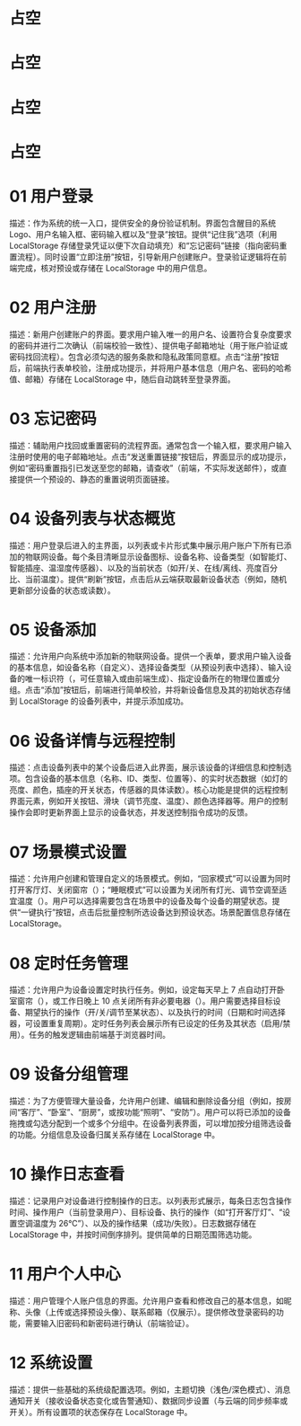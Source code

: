 # 占空

# 占空

# 占空

# 占空

# 01 用户登录
描述：作为系统的统一入口，提供安全的身份验证机制。界面包含醒目的系统 Logo、用户名输入框、密码输入框以及“登录”按钮。提供“记住我”选项（利用 LocalStorage 存储登录凭证以便下次自动填充）和“忘记密码”链接（指向密码重置流程）。同时设置“立即注册”按钮，引导新用户创建账户。登录验证逻辑将在前端完成，核对预设或存储在 LocalStorage 中的用户信息。

# 02 用户注册
描述：新用户创建账户的界面。要求用户输入唯一的用户名、设置符合复杂度要求的密码并进行二次确认（前端校验一致性）、提供电子邮箱地址（用于账户验证或密码找回流程）。包含必须勾选的服务条款和隐私政策同意框。点击“注册”按钮后，前端执行表单校验，注册成功提示，并将用户基本信息（用户名、密码的哈希值、邮箱）存储在 LocalStorage 中，随后自动跳转至登录界面。

# 03 忘记密码
描述：辅助用户找回或重置密码的流程界面。通常包含一个输入框，要求用户输入注册时使用的电子邮箱地址。点击“发送重置链接”按钮后，界面显示的成功提示，例如“密码重置指引已发送至您的邮箱，请查收”（前端，不实际发送邮件），或直接提供一个预设的、静态的重置说明页面链接。

# 04 设备列表与状态概览
描述：用户登录后进入的主界面，以列表或卡片形式集中展示用户账户下所有已添加的物联网设备。每个条目清晰显示设备图标、设备名称、设备类型（如智能灯、智能插座、温湿度传感器）、以及的当前状态（如开/关、在线/离线、亮度百分比、当前温度）。提供“刷新”按钮，点击后从云端获取最新设备状态（例如，随机更新部分设备的状态或读数）。

# 05 设备添加
描述：允许用户向系统中添加新的物联网设备。提供一个表单，要求用户输入设备的基本信息，如设备名称（自定义）、选择设备类型（从预设列表中选择）、输入设备的唯一标识符（，可任意输入或由前端生成）、指定设备所在的物理位置或分组。点击“添加”按钮后，前端进行简单校验，并将新设备信息及其的初始状态存储到 LocalStorage 的设备列表中，并提示添加成功。

# 06 设备详情与远程控制
描述：点击设备列表中的某个设备后进入此界面，展示该设备的详细信息和控制选项。包含设备的基本信息（名称、ID、类型、位置等）、的实时状态数据（如灯的亮度、颜色，插座的开关状态，传感器的具体读数）。核心功能是提供的远程控制界面元素，例如开关按钮、滑块（调节亮度、温度）、颜色选择器等。用户的控制操作会即时更新界面上显示的设备状态，并发送控制指令成功的反馈。

# 07 场景模式设置
描述：允许用户创建和管理自定义的场景模式。例如，“回家模式”可以设置为同时打开客厅灯、关闭窗帘（）；“睡眠模式”可以设置为关闭所有灯光、调节空调至适宜温度（）。用户可以选择需要包含在场景中的设备及每个设备的期望状态。提供“一键执行”按钮，点击后批量控制所选设备达到预设状态。场景配置信息存储在 LocalStorage。

# 08 定时任务管理
描述：允许用户为设备设置定时执行任务。例如，设定每天早上 7 点自动打开卧室窗帘（），或工作日晚上 10 点关闭所有非必要电器（）。用户需要选择目标设备、期望执行的操作（开/关/调节至某状态）、以及执行的时间（日期和时间选择器，可设置重复周期）。定时任务列表会展示所有已设定的任务及其状态（启用/禁用）。任务的触发逻辑由前端基于浏览器时间。

# 09 设备分组管理
描述：为了方便管理大量设备，允许用户创建、编辑和删除设备分组（例如，按房间“客厅”、“卧室”、“厨房”，或按功能“照明”、“安防”）。用户可以将已添加的设备拖拽或勾选分配到一个或多个分组中。在设备列表界面，可以增加按分组筛选设备的功能。分组信息及设备归属关系存储在 LocalStorage 中。

# 10 操作日志查看
描述：记录用户对设备进行控制操作的日志。以列表形式展示，每条日志包含操作时间、操作用户（当前登录用户）、目标设备、执行的操作（如“打开客厅灯”、“设置空调温度为 26°C”）、以及的操作结果（成功/失败）。日志数据存储在 LocalStorage 中，并按时间倒序排列。提供简单的日期范围筛选功能。

# 11 用户个人中心
描述：用户管理个人账户信息的界面。允许用户查看和修改自己的基本信息，如昵称、头像（上传或选择预设头像）、联系邮箱（仅展示）。提供修改登录密码的功能，需要输入旧密码和新密码进行确认（前端验证）。

# 12 系统设置
描述：提供一些基础的系统级配置选项。例如，主题切换（浅色/深色模式）、消息通知开关（接收设备状态变化或告警通知）、数据同步设置（与云端的同步频率或开关）。所有设置项的状态保存在 LocalStorage 中。
